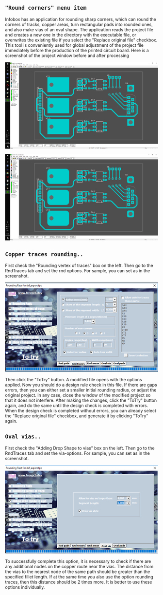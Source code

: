 ## `"Round corners" menu item`

Infobox has an application for rounding sharp corners, which can round the corners of tracks, copper areas, turn rectangular pads into rounded ones, and also make vias of an oval shape. The application reads the project file and creates a new one in the directory with the executable file, or overwrites the existing file if you select the "Replace original file" checkbox. This tool is conveniently used for global adjustment of the project file immediately before the production of the printed circuit board.
Here is a screenshot of the project window before and after processing

![](pictures/rnd_rect3.png)

![](pictures/rnd_rect4.png)

## `Copper traces rounding..`

First check the "Rounding vertex of traces" box on the left. Then go to the RndTraces tab and set the rnd options. For sample, you can set as in the screenshot.

![](pictures/rnd_rect1.png)

Then click the "ToTry" button. A modified file opens with the options applied. Now you should do a design rule check in this file. If there are gaps errors, then you can either set a smaller initial rounding radius, or adjust the original project. In any case, close the window of the modified project so that it does not interfere. After making the changes, click the "ToTry" button again, and do the same until the design check is completed with errors. When the design check is completed without errors, you can already select the "Replace original file" checkbox, and generate it by clicking "ToTry" again.

## `Oval vias..`

First check the "Adding Drop Shape to vias" box on the left. Then go to the RndTraces tab and set the via-options. For sample, you can set as in the screenshot. 

![](pictures/rnd_rect2.png)

To successfully complete this option, it is necessary to check if there are any additional nodes on the copper route near the vias. The distance from the vias to the nearest node of the same path should be greater than the specified fillet length. If at the same time you also use the option rounding traces, then this distance should be 2 times more. It is better to use these options individually.
